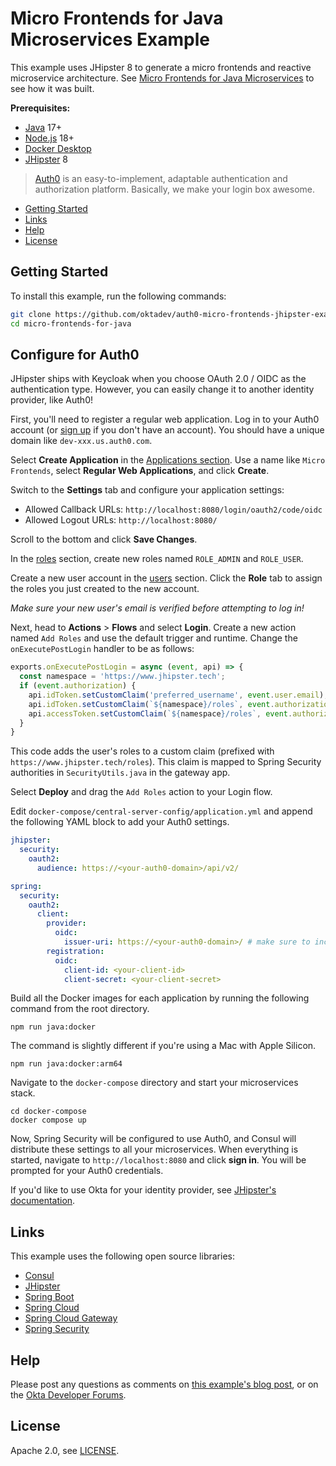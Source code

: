 # Micro Frontends for Java Microservices Example

This example uses JHipster 8 to generate a micro frontends and reactive microservice architecture. See [Micro Frontends for Java Microservices][blog] to see how it was built.

**Prerequisites:** 

- [Java](https://sdkman.io/) 17+
- [Node.js](https://nodejs.com/) 18+
- [Docker Desktop](https://www.docker.com/products/docker-desktop/)
- [JHipster](https://www.jhipster.tech/installation/) 8

> [Auth0](https://auth0.com) is an easy-to-implement, adaptable authentication and authorization platform.
Basically, we make your login box awesome.

* [Getting Started](#getting-started)
* [Links](#links)
* [Help](#help)
* [License](#license)

## Getting Started

To install this example, run the following commands:

```bash
git clone https://github.com/oktadev/auth0-micro-frontends-jhipster-example.git micro-frontends-for-java
cd micro-frontends-for-java
```

## Configure for Auth0

JHipster ships with Keycloak when you choose OAuth 2.0 / OIDC as the authentication type. However, you can easily change it to another identity provider, like Auth0!

First, you'll need to register a regular web application. Log in to your Auth0 account (or [sign up](https://auth0.com/signup) if you don't have an account). You should have a unique domain like `dev-xxx.us.auth0.com`.

Select **Create Application** in the [Applications section](https://manage.auth0.com/#/applications). Use a name like `Micro Frontends`, select **Regular Web Applications**, and click **Create**.

Switch to the **Settings** tab and configure your application settings:

- Allowed Callback URLs: `http://localhost:8080/login/oauth2/code/oidc`
- Allowed Logout URLs: `http://localhost:8080/`

Scroll to the bottom and click **Save Changes**.

In the [roles](https://manage.auth0.com/#/roles) section, create new roles named `ROLE_ADMIN` and `ROLE_USER`.

Create a new user account in the [users](https://manage.auth0.com/#/users) section. Click the **Role** tab to assign the roles you just created to the new account.

_Make sure your new user's email is verified before attempting to log in!_

Next, head to **Actions** > **Flows** and select **Login**. Create a new action named `Add Roles` and use the default trigger and runtime. Change the `onExecutePostLogin` handler to be as follows:

```js
exports.onExecutePostLogin = async (event, api) => {
  const namespace = 'https://www.jhipster.tech';
  if (event.authorization) {
    api.idToken.setCustomClaim('preferred_username', event.user.email);
    api.idToken.setCustomClaim(`${namespace}/roles`, event.authorization.roles);
    api.accessToken.setCustomClaim(`${namespace}/roles`, event.authorization.roles);
  }
}
```

This code adds the user's roles to a custom claim (prefixed with `https://www.jhipster.tech/roles`). This claim is mapped to Spring Security authorities in `SecurityUtils.java` in the gateway app.

Select **Deploy** and drag the `Add Roles` action to your Login flow.

Edit `docker-compose/central-server-config/application.yml` and append the following YAML block to add your Auth0 settings.

```yaml
jhipster:
  security:
    oauth2:
      audience: https://<your-auth0-domain>/api/v2/

spring:
  security:
    oauth2:
      client:
        provider:
          oidc:
            issuer-uri: https://<your-auth0-domain>/ # make sure to include the trailing slash!
        registration:
          oidc:
            client-id: <your-client-id>
            client-secret: <your-client-secret>
```

Build all the Docker images for each application by running the following command from the root directory.

```shell
npm run java:docker
```

The command is slightly different if you're using a Mac with Apple Silicon.

```shell
npm run java:docker:arm64
```

Navigate to the `docker-compose` directory and start your microservices stack.

```shell
cd docker-compose
docker compose up
```

Now, Spring Security will be configured to use Auth0, and Consul will distribute these settings to all your microservices. When everything is started, navigate to `http://localhost:8080` and click **sign in**. You will be prompted for your Auth0 credentials.

If you'd like to use Okta for your identity provider, see [JHipster's documentation](https://www.jhipster.tech/security/#okta).

## Links

This example uses the following open source libraries:

* [Consul](https://www.consul.io/)
* [JHipster](https://www.jhipster.tech)
* [Spring Boot](https://spring.io/projects/spring-boot)
* [Spring Cloud](https://spring.io/projects/spring-cloud)
* [Spring Cloud Gateway](https://spring.io/projects/spring-cloud-gateway)
* [Spring Security](https://spring.io/projects/spring-security)

## Help

Please post any questions as comments on [this example's blog post][blog], or on the [Okta Developer Forums](https://devforum.okta.com/).

## License

Apache 2.0, see [LICENSE](LICENSE).

[blog]: https://auth0.com/blog/micro-frontends-for-java-microservices/
